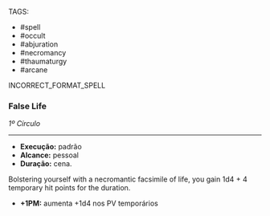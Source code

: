TAGS:
- #spell
- #occult
- #abjuration
- #necromancy
- #thaumaturgy
- #arcane

INCORRECT_FORMAT_SPELL
### False Life
*1º Círculo*
___
- **Execução:** padrão
- **Alcance:** pessoal
- **Duração:** cena.

Bolstering yourself with a necromantic facsimile of life, you gain 1d4 + 4 temporary hit points for the duration. 

- **+1PM:** aumenta +1d4 nos PV temporários

